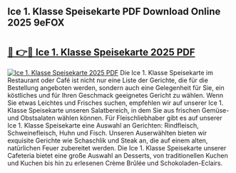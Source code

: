 ## Ice 1. Klasse Speisekarte PDF Download Online 2025 9eFOX

# <h2><a href="http://gc84yug.nevu.top/?p=Ice+1.+Klasse+Speisekarte">🔗 👉🔴 Ice 1. Klasse Speisekarte 2025 PDF</a></h2>

[![Ice 1. Klasse Speisekarte 2025 PDF](https://i.imgur.com/dBaPXMq.png)](http://gc84yug.nevu.top/?p=Ice+1.+Klasse+Speisekarte)
Die Ice 1. Klasse Speisekarte im Restaurant oder Café ist nicht nur eine Liste der Gerichte, die für die Bestellung angeboten werden, sondern auch eine Gelegenheit für Sie, ein köstliches und für Ihren Geschmack geeignetes Gericht zu wählen. Wenn Sie etwas Leichtes und Frisches suchen, empfehlen wir auf unserer Ice 1. Klasse Speisekarte unseren Salatbereich, in dem Sie aus frischen Gemüse- und Obstsalaten wählen können. Für Fleischliebhaber gibt es auf unserer Ice 1. Klasse Speisekarte eine Auswahl an Gerichten: Rindfleisch, Schweinefleisch, Huhn und Fisch. Unseren Auserwählten bieten wir exquisite Gerichte wie Schaschlik und Steak an, die auf einem alten, natürlichen Feuer zubereitet werden. Die Ice 1. Klasse Speisekarte unserer Cafeteria bietet eine große Auswahl an Desserts, von traditionellen Kuchen und Kuchen bis hin zu erlesenen Crème Brûlée und Schokoladen-Eclairs.
